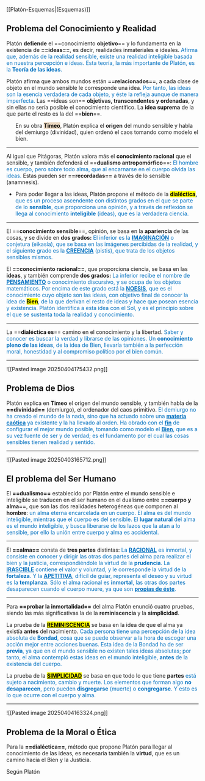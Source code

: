 [[Platón-Esquemas|(Esquemas)]]

## Problema del Conocimiento y Realidad

Platón **defiende** el ==conocimiento **objetivo**== y lo fundamenta en la existencia de **==ideas==**, es decir, realidades inmateriales e ideales. <font color="#0070c0">Afirma que, además de la realidad sensible, existe una realidad inteligible basada en nuestra percepción e ideas. Esta teoría, la más importante de Platón, es la <b>Teoría de las ideas</b>.</font> 

Platón afirma que ambos mundos están **==relacionados==**, a cada clase de objeto en el mundo sensible le corresponde una idea. <span style="color: #0070c0;">Por tanto, las ideas son la esencia verdadera de cada objeto, y éste la refleja aunque de manera imperfecta.</span> Las ==ideas son== **objetivas, transcendentes y ordenadas**,  y sin ellas no sería posible el conocimiento científico. La **idea suprema** de la que parte el resto es la del ==**bien**==.
<ul>En su obra <mark style="background-color: #EAD7C0;"><b>Timeo</b></mark>, Platón explica el <b>origen</b> del mundo sensible y habla del demiurgo (divinidad), quien ordenó el caos tomando como modelo el bien.</ul>

___
Al igual que Pitágoras, Platón valora más el **conocimiento racional** que el sensible, y también defenderá el ==**dualismo antropomórfico**==: <span style="color: #0070c0;">El hombre es cuerpo, pero sobre todo alma, que al encarnarse en el cuerpo olvida las ideas.</span> Estas pueden ser **==recordadas==** a través de lo sensible (anamnesis).  <ul><li>Para poder llegar a las ideas, Platón propone el método de la <b><mark>dialéctica</mark>,</b><span style="color: #0070c0;"> que es un proceso ascendente con distintos grados en el que se parte de lo <b>sensible</b>, que proporciona una opinión, y a través de reflexión se llega al conocimiento <b>inteligible</b> (ideas), que es la verdadera ciencia.</span></li></ul>

___
El ==**conocimiento sensible**==, opinión, se basa en la **apariencia** de las cosas, y se divide en **dos grados:** <span style="color: #0070c0;">El inferior es la <b><u>IMAGINACIÓN</u></b> o conjetura (eikasía), que se basa en las imágenes percibidas de la realidad, y el siguiente grado es la <b><u>CREENCIA</u></b> (pistis), que trata de los objetos sensibles mismos.</span>

El **==conocimiento racional==**, que proporciona ciencia, se basa en las **ideas**,  y también comprende **dos grados:** <span style="color: #0070c0;">La inferior recibe el nombre de <u><b>PENSAMIENTO</b></u> o conocimiento discursivo, y se ocupa de los objetos matemáticos. Por encima de este grado está la <b><u>NOESIS</u></b>,  que es el conocimiento cuyo objeto son las ideas, con objetivo final de  conocer la idea de <b><mark>Bien</mark></b>, de la que derivan el resto de ideas y hace que posean esencia y existencia. Platón identifica a esta idea con el Sol, y es el principio sobre el que se sustenta toda la realidad y conocimiento.</span>

___
La ==**dialéctica es**== camino en el conocimiento y la libertad. <span style="color: #0070c0;">Saber y conocer es buscar la verdad y librarse de las opiniones. Un <b>conocimiento pleno de las ideas</b>, de la idea de Bien, llevaría también a la perfección moral, honestidad y al compromiso político por el bien común.</span>

___
![[Pasted image 20250404175432.png]]



## Problema de Dios

Platón explica en **Timeo** el origen del mundo sensible, y también habla de la **==divinidad==** (demiurgo), el ordenador del caos primitivo. <span style="color: #0070c0;">El demiurgo no ha creado el mundo de la nada, sino que ha actuado sobre una <b><u>materia caótica</u></b> ya existente y la ha llevado al orden. Ha obrado con el <b><u>fin</u></b> de configurar el mejor mundo posible, tomando como modelo el <b><u>Bien</u></b>, que es a su vez fuente de ser y de verdad; es el fundamento por el cual las cosas sensibles tienen realidad y sentido.</span>

___
![[Pasted image 20250403165712.png]]

## El problema del Ser Humano

El **==dualismo==** establecido por Platón entre el mundo sensible e inteligible se traducen en el ser humano en el dualismo entre **==cuerpo y alma==**, que son las dos realidades heterogéneas que componen al **hombre**: <span style="color: #0070c0;">un alma eterna encarcelada en un cuerpo. El alma es del mundo inteligible, mientras que el cuerpo es del sensible. El <b>lugar natural</b> del alma es el mundo inteligible, y busca liberarse de los lazos que la atan a lo sensible, por ello la unión entre cuerpo y alma es accidental.</span>

___
El **==alma==** consta de **tres partes** distintas: <span style="color: #0070c0;">La <b><u>RACIONAL</u></b> es inmortal, y consiste en conocer y dirigir las otras dos partes del alma para realizar el bien y la justicia, correspondiéndole la virtud de la <b>prudencia</b>. La <b><u>IRASCIBLE</u></b> contiene el valor y voluntad, y le corresponde la virtud de la <b>fortaleza</b>. Y la <b><u>APETITIVA</u></b>, difícil de guiar, representa el deseo y su virtud es la <b>templanza</b>. Sólo el alma racional es <b>inmortal</b>, las otras dos partes desaparecen cuando el cuerpo muere, ya que son <b><u>propias de éste</u></b>.</span>

___
Para **==probar la inmortalidad==** del alma Platón enunció cuatro pruebas, siendo las más significativas la de la **reminiscencia** y la **simplicidad**.

La prueba de la <b><u><mark>REMINISCENCIA</mark></u></b> se basa en la idea de que el alma ya existía **antes** del nacimiento. <span style="color: #0070c0;">Cada persona tiene una percepción de la idea absoluta de <b>Bondad</b>, cosa que se puede observar a la hora de escoger una acción mejor entre acciones buenas. Esta idea de la Bondad ha de ser <b>previa</b>, ya que en el mundo sensible no existen tales ideas absolutas; por tanto, el alma contempló estas ideas en el mundo inteligible, <b>antes</b> de la existencia del cuerpo.</span>

La prueba de la <b><u><mark>SIMPLICIDAD</mark></u></b> se basa en que todo lo que tiene **partes** <span style="color: #0070c0;">está sujeto a nacimiento, cambio y muerte. Los elementos que forman algo <b>no desaparecen</b>, pero pueden  <b>disgregarse</b> (muerte) o <b>congregarse</b>. Y esto es lo que ocurre con el cuerpo y alma.</span> 
___
![[Pasted image 20250404163324.png]]

## Problema de la Moral o Ética

Para la **==dialéctica==**, método que propone Platón para llegar al conocimiento de las ideas, es necesaria también la **virtud**, que es un camino hacia el Bien y la Justicia.

Según Platón